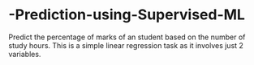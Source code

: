 # -Prediction-using-Supervised-ML
Predict the percentage of marks of an student based on the number of study hours. This is a simple linear regression task as it involves just 2 variables.

